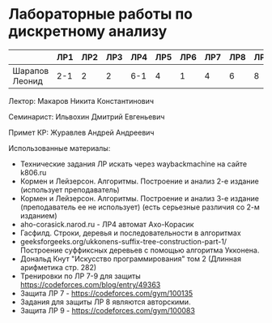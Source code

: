 # Лабораторные работы по дискретному анализу
|                   | ЛР1 | ЛР2 | ЛР3 | ЛР4 | ЛР5 | ЛР6 | ЛР7 | ЛР8 | ЛР9 |
|-------------------|-----|-----|-----|-----|-----|-----|-----|-----|-----|
|  Шарапов Леонид   | 2-1 |  2  |  2  | 6-1 |  4  |  1  |  4  |  6  |  8  |

Лектор: Макаров Никита Константинович

Семинарист: Ильвохин Дмитрий Евгеньевич

Примет КР: Журавлев Андрей Андреевич

Использованные материалы:
- Технические задания ЛР искать через waybackmachine на сайте k806.ru
- Кормен и Лейзерсон. Алгоритмы. Построение и анализ 2-е издание (использует преподаватель)
- Кормен и Лейзерсон. Алгоритмы. Построение и анализ 3-е издание (преподаватель ее не использует) (есть серьезные различия со 2-м изданием)
- aho-corasick.narod.ru - ЛР4 автомат Ахо-Корасик
- Гасфилд. Строки, деревья и последовательности в алгоритмах
- geeksforgeeks.org/ukkonens-suffix-tree-construction-part-1/ Построение суффиксных деревьев с помощью алгоритма Укконена.
- Дональд Кнут "Искусство программирования" том 2 (Длинная арифметика стр. 282)
- Тренировки по ЛР 7-9 для защиты https://codeforces.com/blog/entry/49363
- Защита ЛР 7 - https://codeforces.com/gym/100135
- Задания для защиты ЛР 8 являются авторскими.
- Защита ЛР 9 - https://codeforces.com/gym/100083
